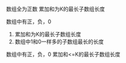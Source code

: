 ##
 数组全为正数
 累加和为K的最长子数组长度
 

 数组中有正，负，0
 1. 累加和为K的最长子数组长度
 2. 数组中1和0一样多的子数组最长的长度


 
 数组中有正，负，0
 累加和<=K的最长子数组长度
 

